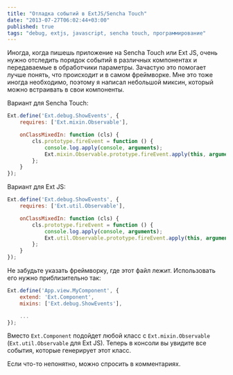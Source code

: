 ```yaml
---
title: "Отладка событий в ExtJS/Sencha Touch"
date: "2013-07-27T06:02:44+03:00"
published: true
tags: "debug, extjs, javascript, sencha touch, программирование"
---
```


Иногда, когда пишешь приложение на Sencha Touch или Ext JS, очень нужно отследить порядок событий в различных
компонентах и передаваемые в обработчики параметры. Зачастую это помогает лучше понять, что происходит и в самом
фреймворке. Мне это тоже иногда необходимо, поэтому я написал небольшой миксин, который можно встраивать в свои
компоненты.

Вариант для Sencha Touch:

~~~~~javascript
Ext.define('Ext.debug.ShowEvents', {
    requires: ['Ext.mixin.Observable'],

    onClassMixedIn: function (cls) {
        cls.prototype.fireEvent = function () {
            console.log.apply(console, arguments);
            Ext.mixin.Observable.prototype.fireEvent.apply(this, arguments);
        };
    }
});
~~~~~

Вариант для Ext JS:

~~~~~javascript
Ext.define('Ext.debug.ShowEvents', {
    requires: ['Ext.util.Observable'],

    onClassMixedIn: function (cls) {
        cls.prototype.fireEvent = function () {
            console.log.apply(console, arguments);
            Ext.util.Observable.prototype.fireEvent.apply(this, arguments);
        };
    }
});
~~~~~

Не забудьте указать фреймворку, где этот файл лежит. Использовать его нужно приблизительно так:

~~~~~javascript
Ext.define('App.view.MyComponent', {
    extend: 'Ext.Component', 
    mixins: ['Ext.debug.ShowEvents'],

    ...
});
~~~~~~

Вместо `Ext.Component` подойдет любой класс с `Ext.mixin.Observable` (`Ext.util.Observable` для Ext JS). Теперь в
консоли вы увидите все события, которые генерирует этот класс.

Если что-то непонятно, можно спросить в комментариях.
